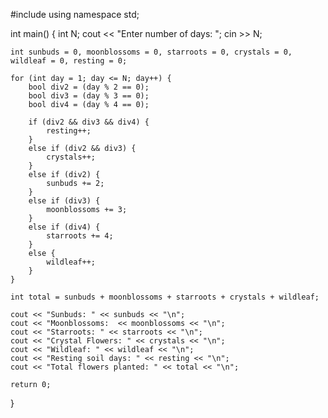 #include <iostream>
using namespace std;

int main() {
    int N;
    cout << "Enter number of days: ";
    cin >> N;

    int sunbuds = 0, moonblossoms = 0, starroots = 0, crystals = 0, wildleaf = 0, resting = 0;

    for (int day = 1; day <= N; day++) {
        bool div2 = (day % 2 == 0);
        bool div3 = (day % 3 == 0);
        bool div4 = (day % 4 == 0);

        if (div2 && div3 && div4) {
            resting++;
        } 
        else if (div2 && div3) {
            crystals++;
        } 
        else if (div2) {
            sunbuds += 2;
        } 
        else if (div3) {
            moonblossoms += 3;
        } 
        else if (div4) {
            starroots += 4;
        } 
        else {
            wildleaf++;
        }
    }

    int total = sunbuds + moonblossoms + starroots + crystals + wildleaf;

    cout << "Sunbuds: " << sunbuds << "\n";
    cout << "Moonblossoms:  << moonblossoms << "\n";
    cout << "Starroots: " << starroots << "\n";
    cout << "Crystal Flowers: " << crystals << "\n";
    cout << "Wildleaf: " << wildleaf << "\n";
    cout << "Resting soil days: " << resting << "\n";
    cout << "Total flowers planted: " << total << "\n";

    return 0;
}